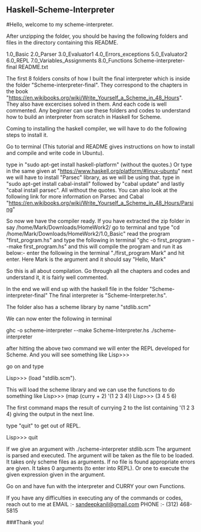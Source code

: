 ## Haskell-Scheme-Interpreter

#Hello, welcome to my scheme-interpreter.

After unzipping the folder, you should be having the following folders and files in the directory containing this README.

1.0_Basic
2.0_Parser
3.0_Evaluator1
4.0_Errors_exceptions
5.0_Evaluator2
6.0_REPL
7.0_Variables_Assignments
8.0_Functions
Scheme-interpreter-final
README.txt

The first 8 folders consits of how I built the final interpreter which is inside the folder "Scheme-interpreter-final". They correspond to the
chapters in the book "https://en.wikibooks.org/wiki/Write_Yourself_a_Scheme_in_48_Hours". They also have excercises solved in them. And each code
is well commented. Any beginner can use these folders and codes to understand how to build an interpreter from scratch in Haskell for Scheme.

Coming to installing the haskell compiler, we will have to do the following steps to install it.

Go to terminal (This tutorial and README gives instructions on how to install and compile and write code in Ubuntu).

type in "sudo apt-get install haskell-platform" (without the quotes.) Or type in the same given at "https://www.haskell.org/platform/#linux-ubuntu"
next we will have to install "Parsec" library, as we will be using that.
type in "sudo apt-get install cabal-install"
followed by "cabal update"
and lastly "cabal install parsec". All without the quotes. You can also look at the following link for more information on Parsec and Cabal
"https://en.wikibooks.org/wiki/Write_Yourself_a_Scheme_in_48_Hours/Parsing"

So now we have the compiler ready.
If you have extracted the zip folder in say /home/Mark/Downloads/HomeWork2/
go to terminal and type "cd /home/Mark/Downloads/HomeWork2/1.0_Basic"
read the program "first_program.hs"
and type the following in terminal "ghc -o first_program --make first_program.hs" and this will compile the program and run it as below:-
enter the following in the terminal "./first_program Mark" and hit enter.
Here Mark is the argument and it should say "Hello, Mark"

So this is all about compilation. Go through all the chapters and codes and understand it, it is fairly well commented.

In the end we will end up with the haskell file in the folder "Scheme-interpreter-final"
The final interpreter is "Scheme-Interpreter.hs".

The folder also has a scheme library by name "stdlib.scm"

We can now enter the following in terminal

ghc -o scheme-interpreter --make Scheme-Interpreter.hs
./scheme-interpreter


after hitting the above two command we will enter the REPL developed for Scheme. And you will see something like
Lisp>>>

go on and type 

Lisp>>> (load "stdlib.scm").

This will load the scheme library and we can use the functions to do something like
Lisp>>> (map (curry + 2) '(1 2 3 4))
Lisp>>> (3 4 5 6)

The first command maps the result of currying 2 to the list containing '(1 2 3 4)
giving the output in the next line.

type "quit" to get out of REPL.

Lisp>>> quit


If we give an argument with ./scheme-interpreter stdlib.scm
The argument is parsed and executed. The argument will be taken as the file to be loaded. It takes only scheme files as arguments.
If no file is found appropriate errors are given. It takes 0 arguments (to enter into REPL). Or one to execute the given expression given in the
argument.

Go on and have fun with the interpreter and CURRY your own Functions.

If you have any difficulties in executing any of the commands or codes, reach out to me at
EMAIL :- sandeepkanil@gmail.com
PHONE :- (312) 468-5815

###Thank you!
